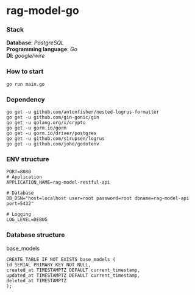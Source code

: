 # rag-model-go

### Stack
**Database**: _PostgreSQL_  
**Programming language**: _Go_  
**DI**: _google/wire_

### How to start

`go run main.go`

### Dependency
`go get -u github.com/antonfisher/nested-logrus-formatter`  
`go get -u github.com/gin-gonic/gin`  
`go get -u golang.org/x/crypto`  
`go get -u gorm.io/gorm`  
`go get -u gorm.io/driver/postgres`  
`go get -u github.com/sirupsen/logrus`  
`go get -u github.com/joho/godotenv`  

### ENV structure

```
PORT=8080
# Application
APPLICATION_NAME=rag-model-restful-api

# Database
DB_DSN="host=localhost user=root password=root dbname=rag-model-api port=5432"

# Logging
LOG_LEVEL=DEBUG
```

### Database structure

base_models  
```
CREATE TABLE IF NOT EXISTS base_models (
id SERIAL PRIMARY KEY NOT NULL,
created_at TIMESTAMPTZ DEFAULT current_timestamp,
updated_at TIMESTAMPTZ DEFAULT current_timestamp,
deleted_at TIMESTAMPTZ
);
```